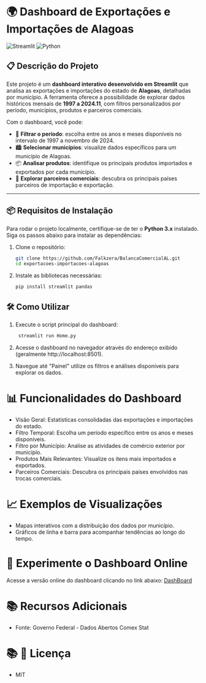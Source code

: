 # 🌍 Dashboard de Exportações e Importações de Alagoas

![Streamlit](https://img.shields.io/badge/Streamlit-Dashboard-green?style=for-the-badge&logo=streamlit) ![Python](https://img.shields.io/badge/Python-3.x-blue?style=for-the-badge&logo=python)

## 📋 Descrição do Projeto

Este projeto é um **dashboard interativo desenvolvido em Streamlit** que analisa as exportações e importações do estado de **Alagoas**, detalhadas por município. A ferramenta oferece a possibilidade de explorar dados históricos mensais de **1997 a 2024.11**, com filtros personalizados por período, municípios, produtos e parceiros comerciais.

Com o dashboard, você pode:
- 📅 **Filtrar o período**: escolha entre os anos e meses disponíveis no intervalo de 1997 a novembro de 2024.
- 🏙️ **Selecionar municípios**: visualize dados específicos para um município de Alagoas.
- 📦 **Analisar produtos**: identifique os principais produtos importados e exportados por cada município.
- 🤝 **Explorar parceiros comerciais**: descubra os principais países parceiros de importação e exportação.

---

## 📦 Requisitos de Instalação

Para rodar o projeto localmente, certifique-se de ter o **Python 3.x** instalado. Siga os passos abaixo para instalar as dependências:

1. Clone o repositório:
   ```bash
   git clone https://github.com/Falkzera/BalancaComercialAL.git
   cd exportacoes-importacoes-alagoas

2. Instale as bibliotecas necessárias:
   ```bash
   pip install streamlit pandas

## 🛠️ Como Utilizar

1. Execute o script principal do dashboard:
   ```bash
    streamlit run Home.py

2. Acesse o dashboard no navegador através do endereço exibido (geralmente http://localhost:8501).

3. Navegue até "Painel" utilize os filtros e análises disponíveis para explorar os dados.

# 📊 Funcionalidades do Dashboard
- Visão Geral: Estatísticas consolidadas das exportações e importações do estado.
- Filtro Temporal: Escolha um período específico entre os anos e meses disponíveis.
- Filtro por Município: Analise as atividades de comércio exterior por município.
- Produtos Mais Relevantes: Visualize os itens mais importados e exportados.
- Parceiros Comerciais: Descubra os principais países envolvidos nas trocas comerciais.

# 📈 Exemplos de Visualizações
- Mapas interativos com a distribuição dos dados por município.
- Gráficos de linha e barra para acompanhar tendências ao longo do tempo.

# 🚀 Experimente o Dashboard Online
Acesse a versão online do dashboard clicando no link abaixo:
[DashBoard](https://balancacomercialal.streamlit.app/)

# 📚 Recursos Adicionais
- Fonte: Governo Federal - Dados Abertos Comex Stat

# 📚 📝 Licença
- MIT